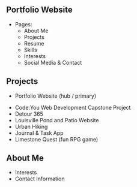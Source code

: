## Portfolio Website
* Pages:
    * About Me
    * Projects
    * Resume 
    * Skills
    * Interests
    * Social Media & Contact 



## Projects
* Portfolio Website (hub / primary)
- Code:You Web Development Capstone Project
- Detour 365
- Louisville Pond and Patio Website 
- Urban Hiking 
- Journal & Task App 
- Limestone Quest (fun RPG game)


## About Me
- Interests
- Contact Information 